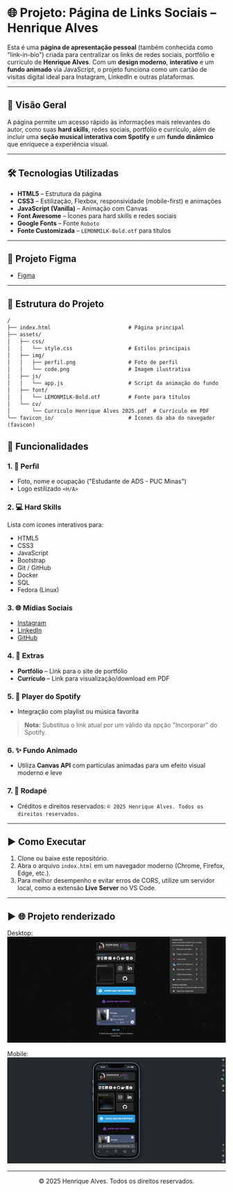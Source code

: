 # 🌐 Projeto: Página de Links Sociais – Henrique Alves

Esta é uma **página de apresentação pessoal** (também conhecida como "link-in-bio") criada para centralizar os links de redes sociais, portfólio e currículo de **Henrique Alves**. Com um **design moderno**, **interativo** e um **fundo animado** via JavaScript, o projeto funciona como um cartão de visitas digital ideal para Instagram, LinkedIn e outras plataformas.

---

## 📌 Visão Geral

A página permite um acesso rápido às informações mais relevantes do autor, como suas **hard skills**, redes sociais, portfólio e currículo, além de incluir uma **seção musical interativa com Spotify** e um **fundo dinâmico** que enriquece a experiência visual.

---

## 🛠️ Tecnologias Utilizadas

- **HTML5** – Estrutura da página  
- **CSS3** – Estilização, Flexbox, responsividade (mobile-first) e animações  
- **JavaScript (Vanilla)** – Animação com Canvas  
- **Font Awesome** – Ícones para hard skills e redes sociais  
- **Google Fonts** – Fonte `Roboto`  
- **Fonte Customizada** – `LEMONMILK-Bold.otf` para títulos  

---

## 📁 Projeto Figma
- [Figma](https://www.figma.com/proto/B2wKCT7uzZBHHaGXbpx1A5/portifolio?node-id=1-3&p=f&t=FWx1dwgqeQJxr7pz-0&scaling=scale-down&content-scaling=fixed&page-id=0%3A1) 
---
## 📁 Estrutura do Projeto

```text
/
├── index.html                         # Página principal
├── assets/
│   ├── css/
│   │   └── style.css                  # Estilos principais
│   ├── img/
│   │   ├── perfil.png                 # Foto de perfil
│   │   └── code.png                   # Imagem ilustrativa
│   ├── js/
│   │   └── app.js                     # Script da animação do fundo
│   ├── font/
│   │   └── LEMONMILK-Bold.otf         # Fonte para títulos
│   └── cv/
│       └── Curriculo Henrique Alves 2025.pdf  # Currículo em PDF
└── favicon_io/                        # Ícones da aba do navegador (favicon)
```

## 🔎 Funcionalidades

### 1. 👤 Perfil

- Foto, nome e ocupação ("Estudante de ADS - PUC Minas")
- Logo estilizado `<H/A>`

### 2. 💻 Hard Skills

Lista com ícones interativos para:

- HTML5
- CSS3
- JavaScript
- Bootstrap  
- Git / GitHub  
- Docker  
- SQL  
- Fedora (Linux)

### 3. 🌐 Mídias Sociais

- [Instagram](https://www.instagram.com/alvezwx05/)  
- [LinkedIn](https://www.linkedin.com/in/henriquedev15/)  
- [GitHub](https://github.com/alves1503)

### 4. 📎 Extras

- **Portfólio** – Link para o site de portfólio  
- **Currículo** – Link para visualização/download em PDF  

### 5. 🎵 Player do Spotify

- Integração com playlist ou música favorita  
> **Nota:** Substitua o link atual por um válido da opção "Incorporar" do Spotify.

### 6. ✨ Fundo Animado

- Utiliza **Canvas API** com partículas animadas para um efeito visual moderno e leve

### 7. 📜 Rodapé

- Créditos e direitos reservados:
  `© 2025 Henrique Alves. Todos os direitos reservados.`

---

## ▶️ Como Executar

1. Clone ou baixe este repositório.
2. Abra o arquivo `index.html` em um navegador moderno (Chrome, Firefox, Edge, etc.).
3. Para melhor desempenho e evitar erros de CORS, utilize um servidor local, como a extensão **Live Server** no VS Code.

---

## ▶️ 🌐 Projeto renderizado
Desktop:
![Desktop:](https://github.com/alves1503/extras/blob/main/desktop.png?raw=true)

Mobile:
![Desktop:](https://github.com/alves1503/extras/blob/main/mobile.png)



---


<p align="center">© 2025 Henrique Alves. Todos os direitos reservados.</p>
